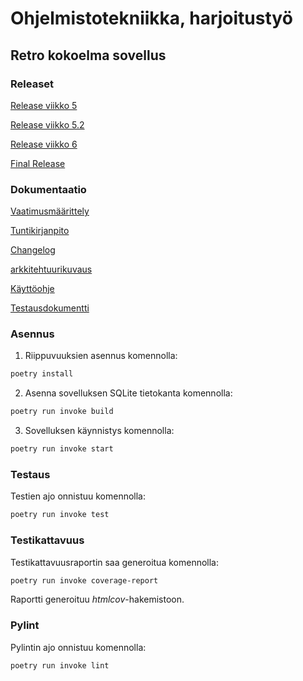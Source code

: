 # Ohjelmistotekniikka, harjoitustyö

## Retro kokoelma sovellus

### Releaset

[Release viikko 5](https://github.com/LHuldin/ot-harjoitustyo24/releases/tag/viikko5)

[Release viikko 5.2](https://github.com/LHuldin/ot-harjoitustyo24/releases/tag/Viikko5.2)

[Release viikko 6](https://github.com/LHuldin/ot-harjoitustyo24/releases/tag/Viikko6)

[Final Release](https://github.com/LHuldin/ot-harjoitustyo24/releases/tag/FinalRelease1.1)


### Dokumentaatio

[Vaatimusmäärittely](https://github.com/LHuldin/ot-harjoitustyo24/blob/main/sovellus/dokumentaatio/vaatimusmaarittely.md)

[Tuntikirjanpito](https://github.com/LHuldin/ot-harjoitustyo24/blob/main/sovellus/dokumentaatio/tuntikirjanpito.md)

[Changelog](https://github.com/LHuldin/ot-harjoitustyo24/blob/main/sovellus/dokumentaatio/changelog.md)

[arkkitehtuurikuvaus](https://github.com/LHuldin/ot-harjoitustyo24/blob/main/sovellus/dokumentaatio/arkkitehtuuri.md)

[Käyttöohje](https://github.com/LHuldin/ot-harjoitustyo24/blob/main/sovellus/dokumentaatio/kayttoohje.md)

[Testausdokumentti](https://github.com/LHuldin/ot-harjoitustyo24/blob/main/sovellus/dokumentaatio/testaus.md)


### Asennus

1. Riippuvuuksien asennus komennolla:

```bash
poetry install
```

2. Asenna sovelluksen SQLite tietokanta komennolla:

```bash
poetry run invoke build
```

3. Sovelluksen käynnistys komennolla:

```bash
poetry run invoke start
```

### Testaus

Testien ajo onnistuu komennolla:

```bash
poetry run invoke test
```

### Testikattavuus

Testikattavuusraportin saa generoitua komennolla:

```bash
poetry run invoke coverage-report
```

Raportti generoituu _htmlcov_-hakemistoon.

### Pylint

Pylintin ajo onnistuu komennolla:

```bash
poetry run invoke lint
```
